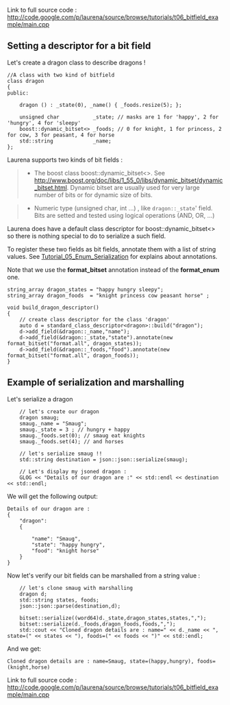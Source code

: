 Link to full source code : http://code.google.com/p/laurena/source/browse/tutorials/t06_bitfield_example/main.cpp


## Setting a descriptor for a bit field ##

Let's create a dragon class to describe dragons !

```
//A class with two kind of bitfield
class dragon 
{
public:

	dragon () : _state(0), _name() { _foods.resize(5); };

	unsigned char           _state;	// masks are 1 for 'happy', 2 for 'hungry', 4 for 'sleepy'
	boost::dynamic_bitset<> _foods; // 0 for knight, 1 for princess, 2 for cow, 3 for peasant, 4 for horse
	std::string             _name;
};
```

Laurena supports two kinds of bit fields :

> - The boost class boost::dynamic\_bitset<>. See http://www.boost.org/doc/libs/1_55_0/libs/dynamic_bitset/dynamic_bitset.html. Dynamic bitset are usually used for very large number of bits or for dynamic size of bits.

> - Numeric type (unsigned char, int ...) , like `dragon::_state`' field. Bits are setted and tested using logical operations (AND, OR, ...)

Laurena does have a default class descriptor for boost::dynamic\_bitset<> so there is nothing special to do to serialize a such field.

To register these two fields as bit fields, annotate them with a list of string values. See [Tutorial\_05\_Enum\_Serialization](Tutorial_05_Enum_Serialization.md) for explains about annotations.

Note that we use the **format\_bitset** annotation instead of the **format\_enum** one.

```
string_array dragon_states = "happy hungry sleepy";
string_array dragon_foods  = "knight princess cow peasant horse" ;

void build_dragon_descriptor()
{
    // create class descriptor for the class 'dragon'
	auto d = standard_class_descriptor<dragon>::build("dragon");
	d->add_field(&dragon::_name,"name");
	d->add_field(&dragon::_state,"state").annotate(new format_bitset("format.all", dragon_states));
	d->add_field(&dragon::_foods,"food").annotate(new format_bitset("format.all", dragon_foods));
}
```


## Example of serialization and marshalling ##

Let's serialize a dragon
```
	// let's create our dragon
	dragon smaug;
	smaug._name = "Smaug";
	smaug._state = 3 ; // hungry + happy
	smaug._foods.set(0); // smaug eat knights
	smaug._foods.set(4); // and horses

	// let's serialize smaug !!
	std::string destination = json::json::serialize(smaug);

	// Let's display my jsoned dragon :
	GLOG << "Details of our dragon are :" << std::endl << destination << std::endl;
```

We will get the following output:
```
Details of our dragon are :
{
	"dragon":
	{

		"name": "Smaug",
		"state": "happy hungry",
		"food": "knight horse"
	}
}
```


Now let's verify our bit fields can be marshalled from a string value :
```
	// let's clone smaug with marshalling
	dragon d;
	std::string states, foods;
	json::json::parse(destination,d);

	bitset::serialize((word64)d._state,dragon_states,states,",");
	bitset::serialize(d._foods,dragon_foods,foods,",");
	std::cout << "Cloned dragon details are : name=" << d._name << ", state=(" << states << "), foods=(" << foods << ")" << std::endl;
```

And we get:
```
Cloned dragon details are : name=Smaug, state=(happy,hungry), foods=(knight,horse)
```

Link to full source code : http://code.google.com/p/laurena/source/browse/tutorials/t06_bitfield_example/main.cpp
